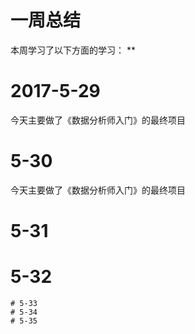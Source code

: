 # 一周总结
本周学习了以下方面的学习：
** 
# 2017-5-29
今天主要做了《数据分析师入门》的最终项目
# 5-30
今天主要做了《数据分析师入门》的最终项目
# 5-31

# 5-32

```
# 5-33
# 5-34
# 5-35



